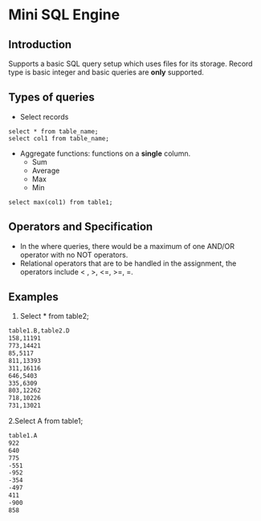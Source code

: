 # Mini SQL Engine

## Introduction

Supports a basic SQL query setup which uses files for its storage. 
Record type is basic integer and basic queries are **only** supported.

## Types of queries

- Select records

```
select * from table_name;
select col1 from table_name;
```

- Aggregate functions: functions on a **single** column.
    - Sum
    - Average
    - Max
    - Min

```
select max(col1) from table1;
```

## Operators and Specification

- In the where queries, there would be a maximum of one AND/OR operator
with no NOT operators.
- Relational operators that are to be handled in the assignment, the operators include < , >, <=, >=, =.

## Examples

1. Select * from table2;

```bash
table1.B,table2.D
158,11191
773,14421
85,5117
811,13393
311,16116
646,5403
335,6309
803,12262
718,10226
731,13021
```

2.Select A from table1;

```bash
table1.A
922
640
775
-551
-952
-354
-497
411
-900
858
```

